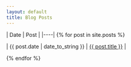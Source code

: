 ```yaml
---
layout: default
title: Blog Posts
---
```


| Date | Post |
|----|
{% for post in site.posts %}

  | {{ post.date | date_to_string }} | <a href="{{ post.url }}" title="{{ post.title }}">{{ post.title }}</a> |

{% endfor %}
